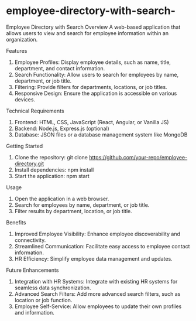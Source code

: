 # employee-directory-with-search-
Employee Directory with Search
Overview
A web-based application that allows users to view and search for employee information within an organization.

Features
1. Employee Profiles: Display employee details, such as name, title, department, and contact information.
2. Search Functionality: Allow users to search for employees by name, department, or job title.
3. Filtering: Provide filters for departments, locations, or job titles.
4. Responsive Design: Ensure the application is accessible on various devices.

Technical Requirements
1. Frontend: HTML, CSS, JavaScript (React, Angular, or Vanilla JS)
2. Backend: Node.js, Express.js (optional)
3. Database: JSON files or a database management system like MongoDB

Getting Started
1. Clone the repository: git clone https://github.com/your-repo/employee-directory.git
2. Install dependencies: npm install
3. Start the application: npm start

Usage
1. Open the application in a web browser.
2. Search for employees by name, department, or job title.
3. Filter results by department, location, or job title.

Benefits
1. Improved Employee Visibility: Enhance employee discoverability and connectivity.
2. Streamlined Communication: Facilitate easy access to employee contact information.
3. HR Efficiency: Simplify employee data management and updates.

Future Enhancements
1. Integration with HR Systems: Integrate with existing HR systems for seamless data synchronization.
2. Advanced Search Filters: Add more advanced search filters, such as location or job function.
3. Employee Self-Service: Allow employees to update their own profiles and information.
